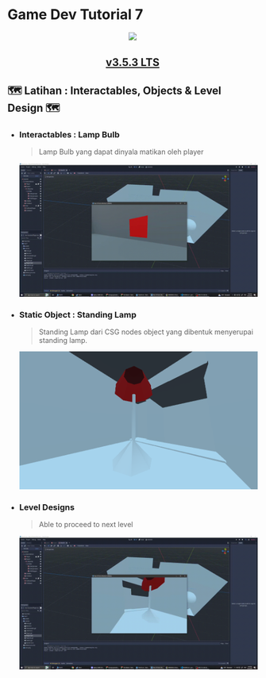 # Game Dev Tutorial 7

<p align='Center'>
    <a href="https://github.com/sponsors/alexandresanlim">
        <img src="https://img.shields.io/badge/Godot-478CBF?style=for-the-badge&logo=GodotEngine&logoColor=white"/>
            <center>
                <h2>v3.5.3 LTS</h2>
            </center>  
    </a>
</p>

## 🗺️ Latihan : Interactables, Objects & Level Design 🗺️

- ### Interactables : Lamp Bulb

    > Lamp Bulb yang dapat dinyala matikan oleh player

    ![](LampBulb.gif)

- ### Static Object : Standing Lamp

    > Standing Lamp dari CSG nodes object yang dibentuk menyerupai standing lamp.

    ![](StandingLamp_Static.png)

- ### Level Designs

    > Able to proceed to next level

    ![](TransitionLevel.gif)